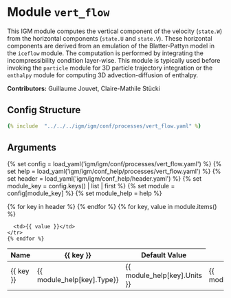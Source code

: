 # Module `vert_flow`

This IGM module computes the vertical component of the velocity (`state.W`) from the horizontal components (`state.U` and `state.V`). These horizontal components are derived from an emulation of the Blatter-Pattyn model in the `iceflow` module. The computation is performed by integrating the incompressibility condition layer-wise. This module is typically used before invoking the `particle` module for 3D particle trajectory integration or the `enthalpy` module for computing 3D advection-diffusion of enthalpy.

**Contributors:** Guillaume Jouvet, Claire-Mathile Stücki

## Config Structure  
~~~yaml
{% include  "../../../igm/igm/conf/processes/vert_flow.yaml" %}
~~~

## Arguments
{% set config = load_yaml('igm/igm/conf/processes/vert_flow.yaml') %}
{% set help = load_yaml('igm/igm/conf_help/processes/vert_flow.yaml') %}
{% set header = load_yaml('igm/igm/conf_help/header.yaml') %}
{% set module_key = config.keys() | list | first %}
{% set module = config[module_key] %}
{% set module_help = help %}

<table>
  <thead>
    <tr>
      <th>Name</th>
      {% for key in header %}
      <th>{{ key }}</th>
      {% endfor %}
      <th>Default Value</th>
    </tr>
  </thead>
  <tbody>
    {% for key, value in module.items() %}
    <tr>
      <td>{{ key }}</td>
      <td>{{ module_help[key].Type}}</td>
      <!-- <td>{{ module_help[key].Units}}</td> -->
      <td><span class="math">{{ module_help[key].Units }}</span></td>
      <td>{{ module_help[key].Description}}</td>

      <td>{{ value }}</td>
    </tr>
    {% endfor %}
  </tbody>
</table>

<script type="text/javascript">
  MathJax.Hub.Queue(["Typeset", MathJax.Hub]);
</script>
